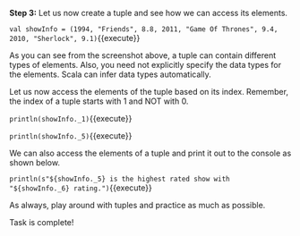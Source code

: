 **Step 3:** Let us now create a tuple and see how we can access its elements.

`val showInfo = (1994, "Friends", 8.8, 2011, "Game Of Thrones", 9.4, 2010, "Sherlock", 9.1)`{{execute}} 

As you can see from the screenshot above, a tuple can contain different types of elements. Also, you need not explicitly specify the data types for the elements. Scala can infer data types automatically.

Let us now access the elements of the tuple based on its index. Remember, the index of a tuple starts with 1 and NOT with 0.

`println(showInfo._1)`{{execute}} 

`println(showInfo._5)`{{execute}} 

We can also access the elements of a tuple and print it out to the console as shown below.

`println(s"${showInfo._5} is the highest rated show with "${showInfo._6} rating.")`{{execute}} 
 

As always, play around with tuples and practice as much as possible.

Task is complete!
